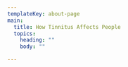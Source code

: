 ```yaml
---
templateKey: about-page
main:
  title: How Tinnitus Affects People
  topics:
    heading: ""
    body: ""

---
```


